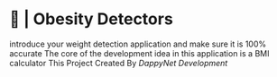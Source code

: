 # 🧮 | Obesity Detectors

introduce your weight detection application and make sure it is 100% accurate
The core of the development idea in this application is a BMI calculator
This Project Created By *DappyNet Development*
